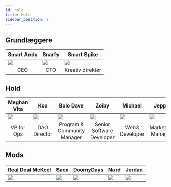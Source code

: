 ```yaml
---
id: hold
title: Hold
sidebar_position: 2
---
```


## Grundlæggere

| Smart Andy                   | Snarfy                       | Smart Spike                               |
| ---------------------------- | ---------------------------- | ----------------------------------------- |
| ![](/img/NiftyAndy.png)      | ![](/img/snarfy.png)         | ![](/img/NiftySpike.png)                  |
| <div align="center">CEO | <div align="center">CTO | <div align="center">Kreativ direktør |

## Hold

| Meghan Vita                         | Koa                                   | Bolo Dave                                            | Zoiby                                              | Michael                                 | Jeppe                                      |
| ----------------------------------- | ------------------------------------- | ---------------------------------------------------- | -------------------------------------------------- | --------------------------------------- | ------------------------------------------ |
| ![](/img/NiftyMorgan.png)           | ![](/img/koa.png)                     | ![](/img/bolo.png)                                   | ![](/img/zoiby.png)                                | ![](/img/NiftyMichael.png)              | ![](/img/jeppe.png)                        |
| <div align="center">VP for Ops | <div align="center">DAO Director | <div align="center">Program & Community Manager | <div align="center">Senior Software Developer | <div align="center">Web3 Developer | <div align="center">Marketing Manager |

## Mods

| Real Deal McKeel       | Sacx               | DoomyDays           | Nard               | Jordan               |
| ---------------------- | ------------------ | ------------------- | ------------------ | -------------------- |
| ![](/img/realdeal.png) | ![](/img/sacx.png) | ![](/img/doomy.png) | ![](/img/nard.png) | ![](/img/jordan.png) |
